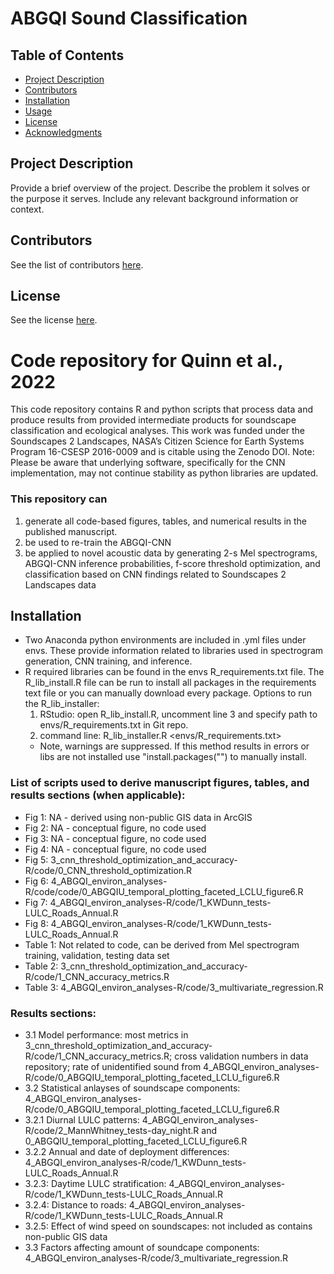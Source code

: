 # ABGQI Sound Classification

## Table of Contents

- [Project Description](#project-description)
- [Contributors](#contributors)
- [Installation](#installation)
- [Usage](#this-repository-can)
- [License](#license)
- [Acknowledgments](#acknowledgments)

## Project Description

Provide a brief overview of the project. Describe the problem it solves or the purpose it serves. Include any relevant background information or context.

## Contributors

See the list of contributors [here](CONTRIBUTORS.md).

## License

See the license [here](LICENSE).

# Code repository for Quinn et al., 2022 <doi>

This code repository contains R and python scripts that process data and produce results from provided intermediate products for soundscape classification and ecological analyses. This work was funded under the Soundscapes 2 Landscapes, NASA’s Citizen Science for Earth Systems Program 16-CSESP 2016-0009 and is citable using the Zenodo DOI. Note: Please be aware that underlying software, specifically for the CNN implementation, may not continue stability as python libraries are updated.

### This repository can

1. generate all code-based figures, tables, and numerical results in the published manuscript.
2. be used to re-train the ABGQI-CNN
3. be applied to novel acoustic data by generating 2-s Mel spectrograms, ABGQI-CNN inference probabilities, f-score threshold optimization, and classification based on CNN findings related to Soundscapes 2 Landscapes data

## Installation

- Two Anaconda python environments are included in .yml files under envs. These provide information related to libraries used in spectrogram generation, CNN training, and inference.
- R required libraries can be found in the envs R_requirements.txt file. The R_lib_install.R file can be run to install all packages in the requirements text file or you can manually download every package. Options to run the R_lib_installer:
  1.  RStudio: open R_lib_install.R, uncomment line 3 and specify path to envs/R_requirements.txt in Git repo.
  2.  command line: R_lib_installer.R <envs/R_requirements.txt>
  - Note, warnings are suppressed. If this method results in errors or libs are not installed use "install.packages("<package name>") to manually install.

### List of scripts used to derive manuscript figures, tables, and results sections (when applicable):

- Fig 1: NA - derived using non-public GIS data in ArcGIS
- Fig 2: NA - conceptual figure, no code used
- Fig 3: NA - conceptual figure, no code used
- Fig 4: NA - conceptual figure, no code used
- Fig 5: 3_cnn_threshold_optimization_and_accuracy-R/code/0_CNN_threshold_optimization.R
- Fig 6: 4_ABGQI_environ_analyses-R/code/code/0_ABGQIU_temporal_plotting_faceted_LCLU_figure6.R
- Fig 7: 4_ABGQI_environ_analyses-R/code/1_KWDunn_tests-LULC_Roads_Annual.R
- Fig 8: 4_ABGQI_environ_analyses-R/code/1_KWDunn_tests-LULC_Roads_Annual.R
- Table 1: Not related to code, can be derived from Mel spectrogram training, validation, testing data set
- Table 2: 3_cnn_threshold_optimization_and_accuracy-R/code/1_CNN_accuracy_metrics.R
- Table 3: 4_ABGQI_environ_analyses-R/code/3_multivariate_regression.R

### Results sections:

- 3.1 Model performance: most metrics in 3_cnn_threshold_optimization_and_accuracy-R/code/1_CNN_accuracy_metrics.R; cross validation numbers in data repository; rate of unidentified sound from 4_ABGQI_environ_analyses-R/code/0_ABGQIU_temporal_plotting_faceted_LCLU_figure6.R
- 3.2 Statistical anlayses of soundscape components: 4_ABGQI_environ_analyses-R/code/0_ABGQIU_temporal_plotting_faceted_LCLU_figure6.R
- 3.2.1 Diurnal LULC patterns: 4_ABGQI_environ_analyses-R/code/2_MannWhitney_tests-day_night.R and 0_ABGQIU_temporal_plotting_faceted_LCLU_figure6.R
- 3.2.2 Annual and date of deployment differences: 4_ABGQI_environ_analyses-R/code/1_KWDunn_tests-LULC_Roads_Annual.R
- 3.2.3: Daytime LULC stratification: 4_ABGQI_environ_analyses-R/code/1_KWDunn_tests-LULC_Roads_Annual.R
- 3.2.4: Distance to roads: 4_ABGQI_environ_analyses-R/code/1_KWDunn_tests-LULC_Roads_Annual.R
- 3.2.5: Effect of wind speed on soundscapes: not included as contains non-public GIS data
- 3.3 Factors affecting amount of soundcape components: 4_ABGQI_environ_analyses-R/code/3_multivariate_regression.R
